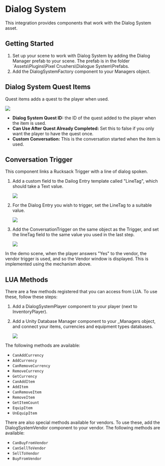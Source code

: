 # Dialog System

This integration provides components that work with the Dialog System asset.

## Getting Started

1. Set up your scene to work with Dialog System by adding the Dialog Manager prefab to your scene. The prefab is in the folder `Assets\Plugins\Pixel Crushers\Dialogue System\Prefabs.
2. Add the DialogSystemFactory component to your Managers object.

## Dialog System Quest Items 	
Quest items adds a quest to the player when used. 

![](C:\Users\Gamelogic.GAMELOGICHP.000\Documents\Code\DevDog\Docs\Rucksack\docs\Integrations\Assets\DialogSystem_QuestItem.PNG)

- **Dialog System Quest ID:** the ID of the quest added to the player when the item is used.
- **Can Use After Quest Already Completed:** Set this to false if you only want the player to have the quest once.
- **Custom Conversation:** This is the conversation started when the item is used.	

## Conversation Trigger

This component links a Rucksack Trigger with a line of dialog spoken. 

1. Add a custom field to the Dailog Entry template called "LineTag", which should take a Text value.

   ![](C:\Users\Gamelogic.GAMELOGICHP.000\Documents\Code\DevDog\Docs\Rucksack\docs\Integrations\Assets\DialogSystem_LineTag.PNG)

2. For the Dialog Entry you wish to trigger, set the LineTag to a suitable value.

   ![](C:\Users\Gamelogic.GAMELOGICHP.000\Documents\Code\DevDog\Docs\Rucksack\docs\Integrations\Assets\DialogSystem_LineTag_Entry.PNG)

3. Add the ConversationTrigger on the same object as the Trigger, and set the lineTag field to the same value you used in the last step.

   ![](C:\Users\Gamelogic.GAMELOGICHP.000\Documents\Code\DevDog\Docs\Rucksack\docs\Integrations\Assets\DialogSystem_ConversationTrigger.PNG)

In the demo scene, when the player answers "Yes" to the vendor, the vendor trigger is used, and so the Vendor window is displayed. This is implemented using the mechanism above.

## LUA Methods

There are a few methods registered that you can access from LUA. To use these, follow these steps:

1. Add a DialogSystemPlayer component to your player (next to InventoryPlayer).

2. Add a Unity Database Manager component to your _Managers object, and connect your items, currencies and equipment types databases.

   ![](C:\Users\Gamelogic.GAMELOGICHP.000\Documents\Code\DevDog\Docs\Rucksack\docs\Integrations\Assets\DialogSystem_Databases.PNG)

The following methods are available:

- `CanAddCurrency`
- `AddCurrency`
- `CanRemoveCurrency`
- `RemoveCurrency`
- `GetCurrency`
- `CanAddItem`
- `AddItem`
- `CanRemoveItem`
- `RemoveItem`
- `GetItemCount`
- `EquipItem`
- `UnEquipItem`

There are also special methods available for vendors. To use these, add the DialogSystemVendor component to your vendor. The following methods are available:

- `CanBuyFromVendor`
- `CanSellToVendor`
- `SellToVendor`
- `BuyFromVendor`

